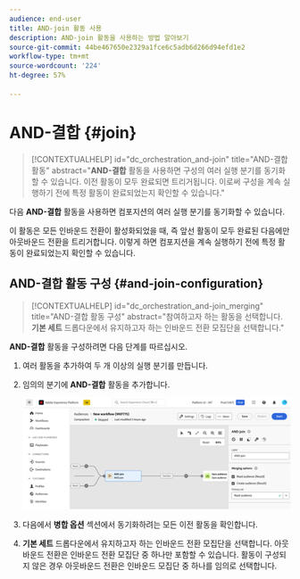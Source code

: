 ```yaml
---
audience: end-user
title: AND-join 활동 사용
description: AND-join 활동을 사용하는 방법 알아보기
source-git-commit: 44be467650e2329a1fce6c5adb6d266d94efd1e2
workflow-type: tm+mt
source-wordcount: '224'
ht-degree: 57%

---
```


# AND-결합 {#join}

>[!CONTEXTUALHELP]
>id="dc_orchestration_and-join"
>title="AND-결합 활동"
>abstract="**AND-결합** 활동을 사용하면 구성의 여러 실행 분기를 동기화할 수 있습니다. 이전 활동이 모두 완료되면 트리거됩니다. 이로써 구성을 계속 실행하기 전에 특정 활동이 완료되었는지 확인할 수 있습니다."

다음 **AND-결합** 활동을 사용하면 컴포지션의 여러 실행 분기를 동기화할 수 있습니다.

이 활동은 모든 인바운드 전환이 활성화되었을 때, 즉 앞선 활동이 모두 완료된 다음에만 아웃바운드 전환을 트리거합니다. 이렇게 하면 컴포지션을 계속 실행하기 전에 특정 활동이 완료되었는지 확인할 수 있습니다.

## AND-결합 활동 구성 {#and-join-configuration}

>[!CONTEXTUALHELP]
>id="dc_orchestration_and-join_merging"
>title="AND-결합 활동 구성"
>abstract="참여하고자 하는 활동을 선택합니다. **기본 세트** 드롭다운에서 유지하고자 하는 인바운드 전환 모집단을 선택합니다."

**AND-결합** 활동을 구성하려면 다음 단계를 따르십시오.

1. 여러 활동을 추가하여 두 개 이상의 실행 분기를 만듭니다.
1. 임의의 분기에 **AND-결합** 활동을 추가합니다.

   ![](../assets/and-join.png)

1. 다음에서 **병합 옵션** 섹션에서 동기화하려는 모든 이전 활동을 확인합니다.
1. **기본 세트** 드롭다운에서 유지하고자 하는 인바운드 전환 모집단을 선택합니다. 아웃바운드 전환은 인바운드 전환 모집단 중 하나만 포함할 수 있습니다. 활동이 구성되지 않은 경우 아웃바운드 전환은 인바운드 모집단 중 하나를 임의로 선택합니다.

